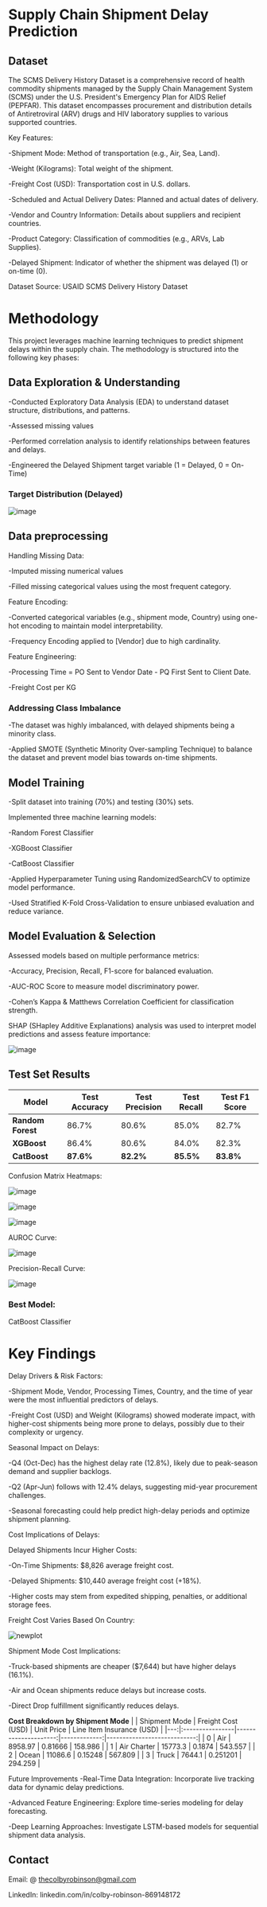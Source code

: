 #  Supply Chain Shipment Delay Prediction

## Dataset
The SCMS Delivery History Dataset is a comprehensive record of health commodity shipments managed by the Supply Chain Management System (SCMS) under the U.S. President's Emergency Plan for AIDS Relief (PEPFAR). This dataset encompasses procurement and distribution details of Antiretroviral (ARV) drugs and HIV laboratory supplies to various supported countries.

Key Features:

-Shipment Mode: Method of transportation (e.g., Air, Sea, Land).

-Weight (Kilograms): Total weight of the shipment.

-Freight Cost (USD): Transportation cost in U.S. dollars.

-Scheduled and Actual Delivery Dates: Planned and actual dates of delivery.

-Vendor and Country Information: Details about suppliers and recipient countries.

-Product Category: Classification of commodities (e.g., ARVs, Lab Supplies).

-Delayed Shipment: Indicator of whether the shipment was delayed (1) or on-time (0).

Dataset Source: USAID SCMS Delivery History Dataset


# Methodology

This project leverages machine learning techniques to predict shipment delays within the supply chain. The methodology is structured into the following key phases:

## Data Exploration & Understanding

-Conducted Exploratory Data Analysis (EDA) to understand dataset structure, distributions, and patterns.

-Assessed missing values

-Performed correlation analysis to identify relationships between features and delays.

-Engineered the Delayed Shipment target variable (1 = Delayed, 0 = On-Time)

### Target Distribution (Delayed)

![image](https://github.com/user-attachments/assets/77ea664a-2a84-4931-9ab7-d59250274514)


## Data preprocessing

Handling Missing Data:

-Imputed missing numerical values

-Filled missing categorical values using the most frequent category.


Feature Encoding:

-Converted categorical variables (e.g., shipment mode, Country) using one-hot encoding to maintain model interpretability.

-Frequency Encoding applied to [Vendor] due to high cardinality.


Feature Engineering:

-Processing Time = PO Sent to Vendor Date - PQ First Sent to Client Date.

-Freight Cost per KG

### Addressing Class Imbalance

-The dataset was highly imbalanced, with delayed shipments being a minority class.

-Applied SMOTE (Synthetic Minority Over-sampling Technique) to balance the dataset and prevent model bias towards on-time shipments.


## Model Training
-Split dataset into training (70%) and testing (30%) sets.

Implemented three machine learning models:

  -Random Forest Classifier

  -XGBoost Classifier

  -CatBoost Classifier


-Applied Hyperparameter Tuning using RandomizedSearchCV to optimize model performance.

-Used Stratified K-Fold Cross-Validation to ensure unbiased evaluation and reduce variance.

## Model Evaluation & Selection
Assessed models based on multiple performance metrics:

-Accuracy, Precision, Recall, F1-score for balanced evaluation.

-AUC-ROC Score to measure model discriminatory power.

-Cohen’s Kappa & Matthews Correlation Coefficient for classification strength.

SHAP (SHapley Additive Explanations) analysis was used to interpret model predictions and assess feature importance:

![image](https://github.com/user-attachments/assets/85814511-0953-4524-a055-2f6f5927a71a)



## Test Set Results

| Model            |Test Accuracy |Test Precision | Test Recall |Test F1 Score |
|------------------|--------------|---------------|-------------|--------------|
| **Random Forest**| 86.7%        | 80.6%         | 85.0%       | 82.7%        |
| **XGBoost**      | 86.4%        | 80.6%         | 84.0%       | 82.3%        |
| **CatBoost**     | **87.6%**    | **82.2%**     | **85.5%**   | **83.8%**    |


Confusion Matrix Heatmaps:

![image](https://github.com/user-attachments/assets/51f30356-7b52-4ef1-b9be-b04471b1bb4f)



![image](https://github.com/user-attachments/assets/a56b500c-33e9-41e1-b2d9-aaefc37ddcdb)



![image](https://github.com/user-attachments/assets/aacf13a1-7afe-456d-920f-d361151aa572)



AUROC Curve:

![image](https://github.com/user-attachments/assets/7a523bf6-f691-4f54-bdb5-11623633fe62)



Precision-Recall Curve:

![image](https://github.com/user-attachments/assets/410bc50c-31fa-4309-b831-2acc364e7e9f)



### Best Model:
CatBoost Classifier

# Key Findings

Delay Drivers & Risk Factors:

-Shipment Mode, Vendor, Processing Times, Country, and the time of year were the most influential predictors of delays.

-Freight Cost (USD) and Weight (Kilograms) showed moderate impact, with higher-cost shipments being more prone to delays, possibly due to their complexity or urgency.

Seasonal Impact on Delays:

-Q4 (Oct-Dec) has the highest delay rate (12.8%), likely due to peak-season demand and supplier backlogs.

-Q2 (Apr-Jun) follows with 12.4% delays, suggesting mid-year procurement challenges.

-Seasonal forecasting could help predict high-delay periods and optimize shipment planning.

Cost Implications of Delays:

Delayed Shipments Incur Higher Costs:

-On-Time Shipments: $8,826 average freight cost.

-Delayed Shipments: $10,440 average freight cost (+18%).

-Higher costs may stem from expedited shipping, penalties, or additional storage fees.


Freight Cost Varies Based On Country:

![newplot](https://github.com/user-attachments/assets/772c14c4-1340-4eed-9776-e82e50efe0f4)



Shipment Mode Cost Implications:

-Truck-based shipments are cheaper ($7,644) but have higher delays (16.1%).

-Air and Ocean shipments reduce delays but increase costs.

-Direct Drop fulfillment significantly reduces delays.

**Cost Breakdown by Shipment Mode**
|    | Shipment Mode   |   Freight Cost (USD) |   Unit Price |   Line Item Insurance (USD) |
|---:|:----------------|---------------------:|-------------:|----------------------------:|
|  0 | Air             |              8958.97 |     0.81666  |                     158.986 |
|  1 | Air Charter     |             15773.3  |     0.1874   |                     543.557 |
|  2 | Ocean           |             11086.6  |     0.15248  |                     567.809 |
|  3 | Truck           |              7644.1  |     0.251201 |                     294.259 |

Future Improvements
-Real-Time Data Integration: Incorporate live tracking data for dynamic delay predictions.

-Advanced Feature Engineering: Explore time-series modeling for delay forecasting.

-Deep Learning Approaches: Investigate LSTM-based models for sequential shipment data analysis.

## Contact

Email: @ thecolbyrobinson@gmail.com

LinkedIn: linkedin.com/in/colby-robinson-869148172
